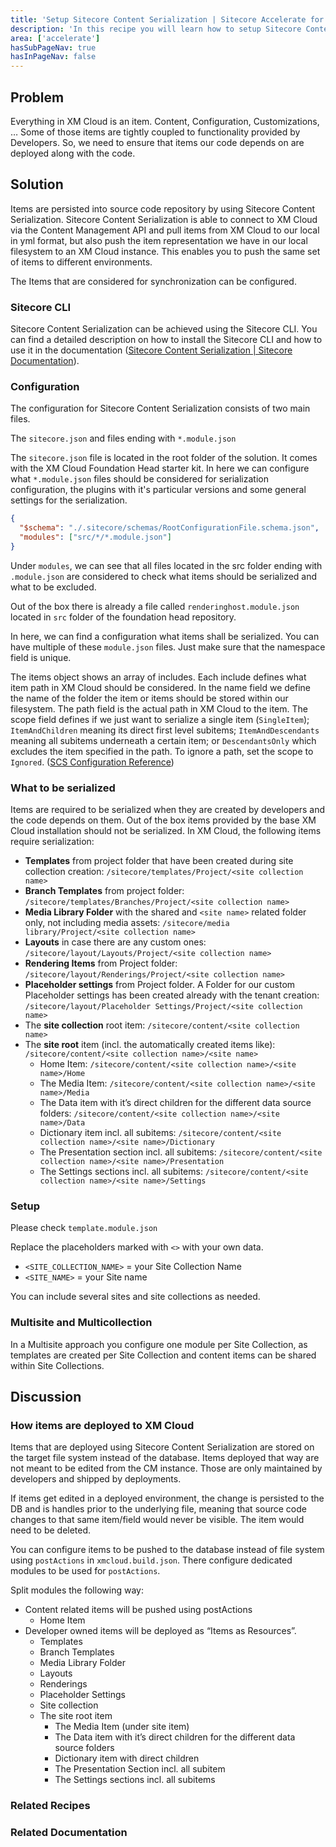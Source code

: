 ```yaml
---
title: 'Setup Sitecore Content Serialization | Sitecore Accelerate for partners'
description: 'In this recipe you will learn how to setup Sitecore Content Serialization (SCS) for XM Cloud'
area: ['accelerate']
hasSubPageNav: true
hasInPageNav: false
---
```


## Problem

Everything in XM Cloud is an item. Content, Configuration, Customizations, … Some of those items are tightly coupled to functionality provided by Developers. So, we need to ensure that items our code depends on are deployed along with the code.

## Solution

Items are persisted into source code repository by using Sitecore Content Serialization. Sitecore Content Serialization is able to connect to XM Cloud via the Content Management API and pull items from XM Cloud to our local in yml format, but also push the item representation we have in our local filesystem to an XM Cloud instance. This enables you to push the same set of items to different environments.

The Items that are considered for synchronization can be configured.

### Sitecore CLI

Sitecore Content Serialization can be achieved using the Sitecore CLI. You can find a detailed description on how to install the Sitecore CLI and how to use it in the documentation ([Sitecore Content Serialization | Sitecore Documentation](https://doc.sitecore.com/xmc/en/developers/xm-cloud/sitecore-content-serialization.html)).

### Configuration

The configuration for Sitecore Content Serialization consists of two main files.

The `sitecore.json` and files ending with `*.module.json`

The `sitecore.json` file is located in the root folder of the solution. It comes with the XM Cloud Foundation Head starter kit. In here we can configure what `*.module.json` files should be considered for serialization configuration, the plugins with it's particular versions and some general settings for the serialization.

```json
{
  "$schema": "./.sitecore/schemas/RootConfigurationFile.schema.json",
  "modules": ["src/*/*.module.json"]
}
```

Under `modules`, we can see that all files located in the src folder ending with `.module.json` are considered to check what items should be serialized and what to be excluded.

Out of the box there is already a file called `renderinghost.module.json` located in `src` folder of the foundation head repository.

In here, we can find a configuration what items shall be serialized. You can have multiple of these `module.json` files. Just make sure that the namespace field is unique.

The items object shows an array of includes. Each include defines what item path in XM Cloud should be considered. In the name field we define the name of the folder the item or items should be stored within our filesystem. The path field is the actual path in XM Cloud to the item. The scope field defines if we just want to serialize a single item (`SingleItem`); `ItemAndChildren` meaning its direct first level subitems; `ItemAndDescendants` meaning all subitems underneath a certain item; or `DescendantsOnly` which excludes the item specified in the path. To ignore a path, set the scope to `Ignored`. ([SCS Configuration Reference](https://doc.sitecore.com/xmc/en/developers/xm-cloud/sitecore-content-serialization-configuration-reference.html))

### What to be serialized

Items are required to be serialized when they are created by developers and the code depends on them. Out of the box items provided by the base XM Cloud installation should not be serialized. In XM Cloud, the following items require serialization:

- **Templates** from project folder that have been created during site collection creation: `/sitecore/templates/Project/<site collection name>`
- **Branch Templates** from project folder: `/sitecore/templates/Branches/Project/<site collection name>`
- **Media Library Folder** with the shared and `<site name>` related folder only, not including media assets: `/sitecore/media library/Project/<site collection name>`
- **Layouts** in case there are any custom ones: `/sitecore/layout/Layouts/Project/<site collection name>`
- **Rendering Items** from Project folder: `/sitecore/layout/Renderings/Project/<site collection name>`
- **Placeholder settings** from Project folder. A Folder for our custom Placeholder settings has been created already with the tenant creation: `/sitecore/layout/Placeholder Settings/Project/<site collection name>`
- The **site collection** root item: `/sitecore/content/<site collection name>`
- The **site root** item (incl. the automatically created items like): `/sitecore/content/<site collection name>/<site name>`
  - Home Item: `/sitecore/content/<site collection name>/<site name>/Home`
  - The Media Item: `/sitecore/content/<site collection name>/<site name>/Media`
  - The Data item with it’s direct children for the different data source folders: `/sitecore/content/<site collection name>/<site name>/Data`
  - Dictionary item incl. all subitems: `/sitecore/content/<site collection name>/<site name>/Dictionary`
  - The Presentation section incl. all subitems: `/sitecore/content/<site collection name>/<site name>/Presentation`
  - The Settings sections incl. all subitems: `/sitecore/content/<site collection name>/<site name>/Settings`

### Setup

Please check `template.module.json`

Replace the placeholders marked with `<>` with your own data.

- `<SITE_COLLECTION_NAME>` = your Site Collection Name
- `<SITE_NAME>` = your Site name

You can include several sites and site collections as needed.

### Multisite and Multicollection

In a Multisite approach you configure one module per Site Collection, as templates are created per Site Collection and content items can be shared within Site Collections.

## Discussion

### How items are deployed to XM Cloud

Items that are deployed using Sitecore Content Serialization are stored on the target file system instead of the database. Items deployed that way are not meant to be edited from the CM instance. Those are only maintained by developers and shipped by deployments.

If items get edited in a deployed environment, the change is persisted to the DB and is handles prior to the underlying file, meaning that source code changes to that same item/field would never be visible. The item would need to be deleted.

You can configure items to be pushed to the database instead of file system using `postActions` in `xmcloud.build.json`. There configure dedicated modules to be used for `postActions`.

Split modules the following way:

- Content related items will be pushed using postActions
  - Home Item
- Developer owned items will be deployed as “Items as Resources”.
  - Templates
  - Branch Templates
  - Media Library Folder
  - Layouts
  - Renderings
  - Placeholder Settings
  - Site collection
  - The site root item
    - The Media Item (under site item)
    - The Data item with it’s direct children for the different data source folders
    - Dictionary item with direct children
    - The Presentation Section incl. all subitem
    - The Settings sections incl. all subitems

### Related Recipes

<Row columns={2}>
  <Link title="Sample template.module.json" link="/learn/accelerate/xm-cloud/appendix-ii/example-code/template-module-json" />
  <Link title="Sample xmcloud.build.json" link="/learn/accelerate/xm-cloud/appendix-ii/example-code/xmcloud-build-json" />
</Row>

### Related Documentation

<Row columns={2}>
  <Link title="Sitecore Content Serialization | Sitecore Documentation" link="https://doc.sitecore.com/xmc/en/developers/xm-cloud/sitecore-content-serialization.html" />
  <Link title="Sitecore Content Serialization Reference | Sitecore Documentation" link="https://doc.sitecore.com/xmc/en/developers/xm-cloud/sitecore-content-serialization-configuration-reference.html" />
  <Link title="Install Sitecore Command Line Interface | Sitecore Documentation" link="https://doc.sitecore.com/xmc/en/developers/xm-cloud/install-sitecore-command-line-interface.html" />
  <Link title="The XM Cloud build configuration | Sitecore Documentation" link="https://doc.sitecore.com/xmc/en/developers/xm-cloud/the-xm-cloud-build-configuration.html" />
  <Link title="Github - sitecorelabd/xmcloud-foundation-head" link="https://github.com/sitecorelabs/xmcloud-foundation-head" />
  <Link title="The CLI itemres command | Sitecore Documentation" link="https://doc.sitecore.com/xmc/en/developers/xm-cloud/the-cli-itemres-command.html" />
</Row>
